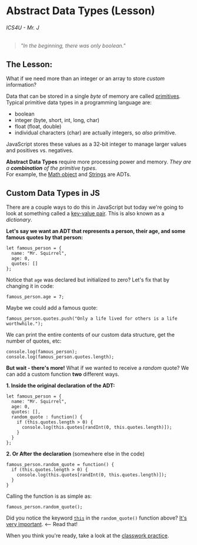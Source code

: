 # Abstract Data Types (Lesson)

###### ICS4U - Mr. J

>_"In the beginning, there was only boolean."_

## The Lesson:

What if we need more than an integer or an array to store *custom* information?

Data that can be stored in a single _byte_ of memory are called [primitives](https://en.wikipedia.org/wiki/Primitive_data_type). Typical primitive data types in a programming language are:

- boolean
- integer (byte, short, int, long, char)
- float (float, double)
- individual characters (char) are actually integers, so _also_ primitive.

JavaScript stores these values as a 32-bit integer to manage larger values and positives vs. negatives.

**Abstract Data Types** require more processing power and memory. _They are a **combination** of the primitive types_.<br>
For example, the [Math object](https://www.w3schools.com/js/js_math.asp) and [Strings](https://www.w3schools.com/js/js_strings.asp) are ADTs.

## Custom Data Types in JS

There are a couple ways to do this in JavaScript but today we're going to look at something called a [key-value pair](https://www.freecodecamp.org/news/javascript-object-keys-tutorial-how-to-use-a-js-key-value-pair/). This is also known as a _dictionary_.

**Let's say we want an ADT that represents a person, their age, and some famous quotes by that person:**
```JS
let famous_person = {
  name: "Mr. Squirrel",
  age: 0,
  quotes: []
};
```

Notice that `age` was declared but initialized to zero? Let's fix that by changing it in code:
```JS
famous_person.age = 7;
```
Maybe we could add a famous quote:
```JS
famous_person.quotes.push("Only a life lived for others is a life worthwhile.");
```
We can print the entire contents of our custom data structure, get the number of quotes, etc:
```JS
console.log(famous_person);
console.log(famous_person.quotes.length);
```

**But wait - there's more!** What if we wanted to receive a _random_ quote? We can add a custom function **two** different ways.

**1. Inside the original declaration of the ADT:**
```JS
let famous_person = {
  name: "Mr. Squirrel",
  age: 0,
  quotes: [],
  random_quote : function() {
    if (this.quotes.length > 0) {
      console.log(this.quotes[randInt(0, this.quotes.length)]);
    }
  }
};
```

**2. Or After the declaration** (somewhere else in the code)
```JS
famous_person.random_quote = function() {
  if (this.quotes.length > 0) {
    console.log(this.quotes[randInt(0, this.quotes.length)]);
  }
}
```

Calling the function is as simple as:
```JS
famous_person.random_quote();
```

Did you notice the keyword [`this`](https://www.w3schools.com/js/js_this.asp) in the `random_quote()` function above? [It's very important](https://www.w3schools.com/js/js_this.asp). \<-- Read that!


When you think you're ready, take a look at the [classwork practice](PRACTICE.md).
<br>
